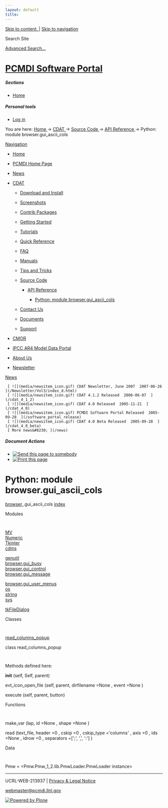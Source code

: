 ```yaml
---
layout: default
title:
---
```


 [ Skip to content. ](/cdat/source/api-reference/browser.gui_ascii_cols.html) |
[ Skip to navigation ](/cdat/source/api-reference/browser.gui_ascii_cols.html)

Search Site

[ Advanced Search&#8230; ](/search_form)

#  [ PCMDI Software Portal ](/)

#####  Sections

  * [ Home ](/)

#####  Personal tools

  * [ Log in ](/login_form)

You are here:  [ Home ](/) -> [ CDAT ](/cdat) -> [ Source Code ](/cdat/source)
-> [ API Reference ](/cdat/source/api-reference) -> Python: module
browser.gui_ascii_cols

[ Navigation ](/sitemap)

    

  * [ Home ](/)

  * [ PCMDI Home Page ](/)

  * [ News ](/news)

  * [ CDAT ](/cdat)

    * [ Download and Install ](/cdat/download)

    * [ Screenshots ](/cdat/screenshots)

    * [ Contrib Packages ](/cdat/contrib)

    * [ Getting Started ](/cdat/getting_started)

    * [ Tutorials ](/cdat/tutorials)

    * [ Quick Reference ](/cdat/quick_reference)

    * [ FAQ ](/cdat/FAQ)

    * [ Manuals ](/cdat/manuals)

    * [ Tips and Tricks ](/cdat/tips_and_tricks)

    * [ Source Code ](/cdat/source)

      * [ API Reference ](/cdat/source/api-reference)

        * [ Python: module browser.gui_ascii_cols ](/cdat/source/api-reference/browser.gui_ascii_cols.html)

    * [ Contact Us ](/cdat/contact-us)

    * [ Documents ](/cdat/docs)

    * [ Support ](/cdat/support)

  * [ CMOR ](/cmor)

  * [ IPCC AR4 Model Data Portal ](/esg_data_portal)

  * [ About Us ](/about)

  * [ Newsletter ](/Newsletter)

[ News ](/news)

     [ ![](media/newsitem_icon.gif) CDAT Newsletter, June 2007  2007-06-26  ](/Newsletter/Vol3/index_d.html)
     [ ![](media/newsitem_icon.gif) CDAT 4.1.2 Released  2006-06-07  ](/cdat_4_1_2)
     [ ![](media/newsitem_icon.gif) CDAT 4.0 Released  2005-11-21  ](/cdat_4_0)
     [ ![](media/newsitem_icon.gif) PCMDI Software Portal Released  2005-09-28  ](/software_portal_release)
     [ ![](media/newsitem_icon.gif) CDAT 4.0 Beta Released  2005-09-28  ](/cdat_4_0_beta)
     [ More news&#8230; ](/news)

#####  Document Actions

  * [ ![Send this page to somebody](media/mail_icon.gif) ](/cdat/source/api-reference/browser.gui_ascii_cols.html/sendto_form)
  * [ ![Print this page](media/print_icon.gif) ](/this.print\(\))

#  Python: module browser.gui_ascii_cols

  
  
 [ browser  ](/browser.html) .gui_ascii_cols 
[ index ](/)  

  
 Modules 

` `

[ MV ](/MV.html)  
[ Numeric ](/Numeric.html)  
[ Tkinter ](/Tkinter.html)  
[ cdms ](/cdms.html)  

[ genutil ](/genutil.html)  
[ browser.gui_busy ](/browser.gui_busy.html)  
[ browser.gui_control ](/browser.gui_control.html)  
[ browser.gui_message ](/browser.gui_message.html)  

[ browser.gui_user_menus ](/browser.gui_user_menus.html)  
[ os ](/os.html)  
[ string ](/string.html)  
[ sys ](/sys.html)  

[ tkFileDialog ](/tkFileDialog.html)  

  
 Classes 

` `

[ read_columns_popup ](/browser.gui_ascii_cols.html)

  
class  read_columns_popup 

` `

Methods defined here:  

 __init__  (self, Self, parent) 

 evt_icon_open_file  (self, parent, dirfilename  =None  , event  =None  ) 

 execute  (self, parent, button) 

  
 Functions 

` `

 make_var  (lap, id  =None  , shape  =None  ) 

 read  (text_file, header  =0  , cskip  =0  , cskip_type  ='columns'  , axis  =0  , ids  =None  , idrow  =0  , separators  =[';', ',', ':']  ) 

  
 Data 

` `

 Pmw  = <Pmw.Pmw_1_2.lib.PmwLoader.PmwLoader instance>

* * *

UCRL-WEB-213937 | [ Privacy & Legal Notice ](/disclaimer.html)

[ webmaster@pcmdi.llnl.gov ](/webmaster@pcmdi.llnl.gov)

[ ![Powered by Plone](media/plone_powered.gif) ](/)


